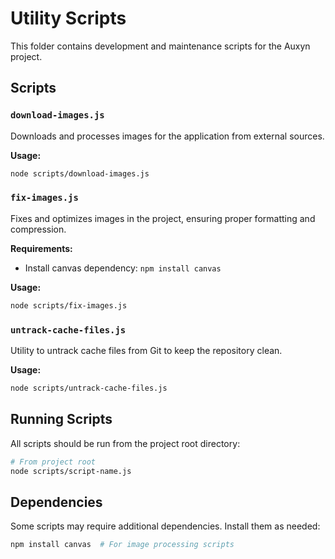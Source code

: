 # Utility Scripts

This folder contains development and maintenance scripts for the Auxyn project.

## Scripts

### `download-images.js`
Downloads and processes images for the application from external sources.

**Usage:**
```bash
node scripts/download-images.js
```

### `fix-images.js`
Fixes and optimizes images in the project, ensuring proper formatting and compression.

**Requirements:**
- Install canvas dependency: `npm install canvas`

**Usage:**
```bash
node scripts/fix-images.js
```

### `untrack-cache-files.js`
Utility to untrack cache files from Git to keep the repository clean.

**Usage:**
```bash
node scripts/untrack-cache-files.js
```

## Running Scripts

All scripts should be run from the project root directory:

```bash
# From project root
node scripts/script-name.js
```

## Dependencies

Some scripts may require additional dependencies. Install them as needed:

```bash
npm install canvas  # For image processing scripts
``` 